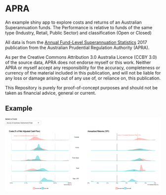 # APRA

An example shiny app to explore costs and returns of an Australian Superannuation funds. The Performance is relative to funds of the same type (Industry, Retail, Public Sector) and classification (Open or Closed)

All data is from the [Annual Fund-Level Superannuation Statistics](http://www.apra.gov.au/Super/Publications/Pages/superannuation-fund-level-publications.aspx) 2017 publication from the Australian Prudential Regulation Authority (APRA).

As per the Creative Commons Attribution 3.0 Australia Licence (CCBY 3.0) of the source data, APRA does not endorse myself or this work. Neither APRA or myself accept any responsibility for the accuracy, completeness or currency of the material included in this publication, and will not be liable for any loss or damage arising out of any use of, or reliance on, this publication.	

This Repository is purely for proof-of-concept purposes and should not be taken as financial advice, general or current.

## Example
![alt text](https://github.com/MMerryweather/APRA/blob/master/img/Screenshot.PNG "Example")

